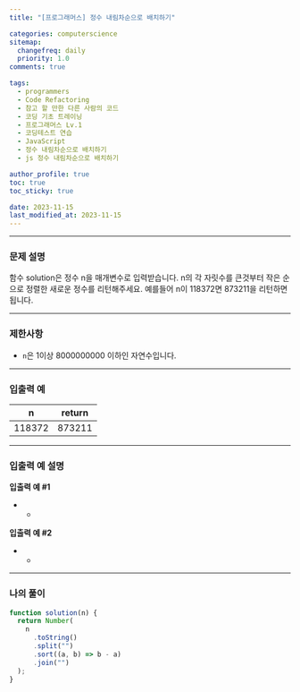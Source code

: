 ```yaml
---
title: "[프로그래머스] 정수 내림차순으로 배치하기"

categories: computerscience
sitemap:
  changefreq: daily
  priority: 1.0
comments: true

tags:
  - programmers
  - Code Refactoring
  - 참고 할 만한 다른 사람의 코드
  - 코딩 기초 트레이닝
  - 프로그래머스 Lv.1
  - 코딩테스트 연습
  - JavaScript
  - 정수 내림차순으로 배치하기
  - js 정수 내림차순으로 배치하기

author_profile: true
toc: true
toc_sticky: true

date: 2023-11-15
last_modified_at: 2023-11-15
---
```


---

### 문제 설명

함수 solution은 정수 n을 매개변수로 입력받습니다. n의 각 자릿수를 큰것부터 작은 순으로 정렬한 새로운 정수를 리턴해주세요. 예를들어 n이 118372면 873211을 리턴하면 됩니다.

---

### 제한사항

- `n`은 1이상 8000000000 이하인 자연수입니다.

---

### 입출력 예

| n      | return |
| ------ | ------ |
| 118372 | 873211 |

---

### 입출력 예 설명

**입출력 예 #1**

- -

**입출력 예 #2**

- -

---

### 나의 풀이

```jsx
function solution(n) {
  return Number(
    n
      .toString()
      .split("")
      .sort((a, b) => b - a)
      .join("")
  );
}
```

